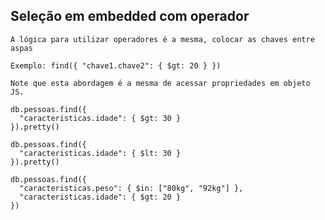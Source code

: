 ## Seleção em embedded com operador

```
A lógica para utilizar operadores é a mesma, colocar as chaves entre aspas
```

```
Exemplo: find({ "chave1.chave2": { $gt: 20 } })
```

```
Note que esta abordagem é a mesma de acessar propriedades em objeto JS.
```

```
db.pessoas.find({
  "caracteristicas.idade": { $gt: 30 }
}).pretty()

db.pessoas.find({
  "caracteristicas.idade": { $lt: 30 }
}).pretty()
```

```
db.pessoas.find({
  "caracteristicas.peso": { $in: ["80kg", "92kg"] },
  "caracteristicas.idade": { $gt: 20 }
})
```
